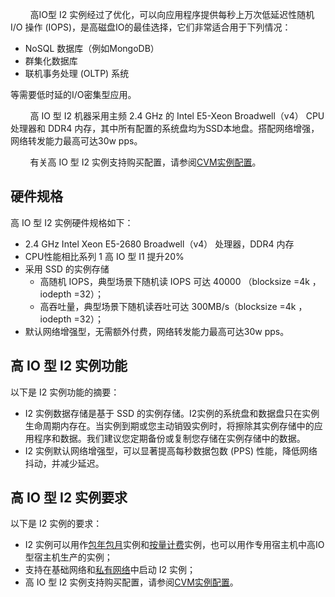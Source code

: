
&nbsp;&nbsp;&nbsp;&nbsp;&nbsp;&nbsp;&nbsp;&nbsp;高IO型 I2 实例经过了优化，可以向应用程序提供每秒上万次低延迟性随机 I/O 操作 (IOPS)，是高磁盘IO的最佳选择，它们非常适合用于下列情况：

- NoSQL 数据库（例如MongoDB）
- 群集化数据库
- 联机事务处理 (OLTP) 系统

等需要低时延的I/O密集型应用。

&nbsp;&nbsp;&nbsp;&nbsp;&nbsp;&nbsp;&nbsp;&nbsp;高 IO 型 I2 机器采用主频 2.4 GHz 的 Intel E5-Xeon Broadwell（v4） CPU处理器和 DDR4 内存，其中所有配置的系统盘均为SSD本地盘。搭配网络增强，网络转发能力最高可达30w pps。

&nbsp;&nbsp;&nbsp;&nbsp;&nbsp;&nbsp;&nbsp;&nbsp;有关高 IO 型 I2 实例支持购买配置，请参阅[CVM实例配置](https://www.qcloud.com/doc/product/213/2177)。 
## 硬件规格
高 IO 型 I2 实例硬件规格如下：

- 2.4 GHz  Intel Xeon  E5-2680 Broadwell（v4） 处理器，DDR4 内存
- CPU性能相比系列 1 高 IO 型 I1 提升20%
- 采用 SSD 的实例存储
	- 高随机 IOPS，典型场景下随机读 IOPS 可达 40000 （blocksize =4k ，iodepth =32）；
	- 高吞吐量，典型场景下随机读吞吐可达 300MB/s（blocksize =4k ，iodepth =32）；
- 默认网络增强型，无需额外付费，网络转发能力最高可达30w pps。


## 高 IO 型 I2 实例功能
以下是 I2 实例功能的摘要：

- I2 实例数据存储是基于 SSD 的实例存储。I2实例的系统盘和数据盘只在实例生命周期内存在。当实例到期或您主动销毁实例时，将擦除其实例存储中的应用程序和数据。我们建议您定期备份或复制您存储在实例存储中的数据。
- I2 实例默认网络增强型，可以显著提高每秒数据包数 (PPS) 性能，降低网络抖动，并减少延迟。

## 高 IO 型 I2 实例要求
以下是 I2 实例的要求：

- I2 实例可以用作[包年包月](https://www.qcloud.com/doc/product/213/2180#1.-.E5.8C.85.E5.B9.B4.E5.8C.85.E6.9C.88)实例和[按量计费](https://www.qcloud.com/doc/product/213/2180#2.-.E6.8C.89.E9.87.8F.E8.AE.A1.E8.B4.B9)实例，也可以用作专用宿主机中高IO型宿主机生产的实例；
- 支持在基础网络和[私有网络](https://www.qcloud.com/doc/product/215/535#.E8.85.BE.E8.AE.AF.E4.BA.91.E7.A7.81.E6.9C.89.E7.BD.91.E7.BB.9C.E6.98.AF.E4.BB.80.E4.B9.88.EF.BC.9F)中启动 I2 实例；
- 高 IO 型 I2 实例支持购买配置，请参阅[CVM实例配置](https://www.qcloud.com/doc/product/213/2177)。


